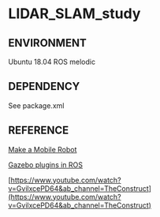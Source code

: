 # LIDAR_SLAM_study
ENVIRONMENT
-----
Ubuntu 18.04
ROS melodic

DEPENDENCY
-------------
See package.xml

REFERENCE
-------------
[Make a Mobile Robot](http://gazebosim.org/tutorials/?tut=build_robot)

[Gazebo plugins in ROS](http://gazebosim.org/tutorials?tut=ros_gzplugins)

[https://www.youtube.com/watch?v=GvilxcePD64&ab_channel=TheConstruct](https://www.youtube.com/watch?v=GvilxcePD64&ab_channel=TheConstruct)
